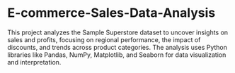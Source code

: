 # E-commerce-Sales-Data-Analysis
This project analyzes the Sample Superstore dataset to uncover insights on sales and profits, focusing on regional performance, the impact of discounts, and trends across product categories. The analysis uses Python libraries like Pandas, NumPy, Matplotlib, and Seaborn for data visualization and interpretation.
